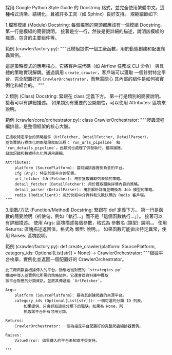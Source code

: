 採用 Google Python Style Guide 的 Docstring 格式，並完全使用繁體中文。這種格式清晰、結構化，且被許多工具（如 Sphinx）良好支持。
規範細節如下:

1.檔案模組 (Module) Docstring:
每個檔案的開頭都應該有一個模組 Docstring。
第一行是模組的簡要說明。
接著是空一行，然後是更詳細的描述，說明該模組的職責、包含的主要組件等。

範例 (crawler/factory.py):
"""此模組提供一個工廠函數，用於動態創建和配置爬蟲實例。

這是策略模式的應用核心，它將客戶端代碼（如 Airflow 任務或 CLI 命令）
與具體的策略實現解耦。通過調用 `create_crawler`，客戶端可以獲取
一個針對特定平台、完全配置好的 `CrawlerOrchestrator`，而無需關心
其內部的組件是如何被實例化和組合的。
"""

2.類別 (Class) Docstring:
緊跟在 class 定義下方。
第一行是類別的簡要說明。
接著可以有詳細描述。
如果類別有重要的公開屬性，可以使用 Attributes: 區塊來說明。

範例 (crawler/core/orchestrator.py):
class CrawlerOrchestrator:
    """爬蟲流程編排器，是整個框架的核心大腦。

    它接收特定平台的策略組件（UrlFetcher, DetailFetcher, DetailParser），
    並負責執行標準化的兩階段爬取流程：`run_urls_pipeline` 和
    `run_details_pipeline`。此類別也處理了併發執行、錯誤捕獲、
    日誌記錄和數據持久化等通用邏輯。

    Attributes:
        platform (SourcePlatform): 當前編排器實例負責的平台。
        cfg (Any): 特定於該平台的配置。
        url_fetcher (UrlFetcher): 用於獲取職缺列表項的策略。
        detail_fetcher (DetailFetcher): 用於獲取職缺詳情內容的策略。
        detail_parser (DetailParser): 用於解析詳情並轉換為 Job 模型的策略。
        redis (RedisClient): 用於快取中介資料和失敗快照的 Redis 客戶端。
    """

3.函數/方法 (Function/Method) Docstring:
緊跟在 def 定義下方。
第一行是函數的簡要說明（祈使句，例如「執行...」而不是「這個函數執行...」）。
接著可以有詳細描述。
使用 Args: 區塊描述每個參數，格式為 參數名 (類型): 說明。。
使用 Returns: 區塊描述返回值，格式為 類型: 說明。。
如果函數可能拋出特定異常，使用 Raises: 區塊說明。

範例 (crawler/factory.py):
def create_crawler(platform: SourcePlatform, category_ids: Optional[List[str]] = None) -> CrawlerOrchestrator:
    """根據平台枚舉，實例化並返回一個配置好的 CrawlerOrchestrator。

    此工廠函數會根據傳入的平台，動態地從對應的 `strategies.py`
    模組中導入並實例化所需的策略組件。它還會從資料庫中獲取
    該平台對應的分類資訊，並將其傳遞給 `UrlFetcher`。

    Args:
        platform (SourcePlatform): 要為其創建爬蟲的來源平台。
        category_ids (Optional[List[str]]): 一個可選的分類 ID 列表。
            如果提供，只會抓取這些分類下的職缺。如果為 None，則
            抓取該平台所有可用分類。

    Returns:
        CrawlerOrchestrator: 一個為指定平台配置好的完整爬蟲編排器實例。
    
    Raises:
        ValueError: 如果傳入的平台未知或不受支持。
"""
